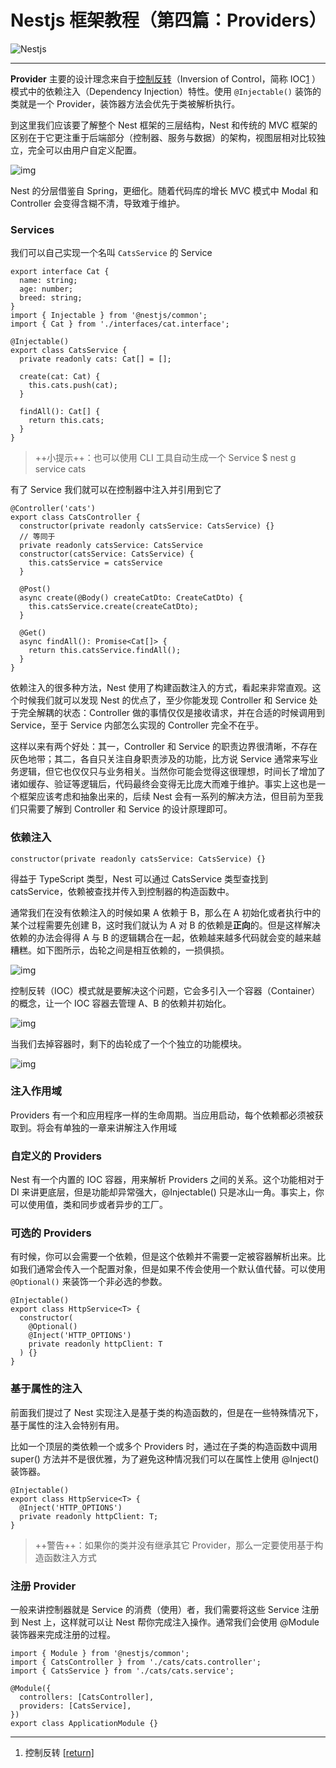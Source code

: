 # Nestjs 框架教程（第四篇：Providers）

![Nestjs](https://static.yoouu.cn/imgs/doc/back-end/nestjs/nestjs-logo.png)

---

**Provider** 主要的设计理念来自于[控制反转](https://zh.wikipedia.org/wiki/控制反转)（Inversion of Control，简称 IOC[1](https://keelii.com/2019/07/03/nestjs-framework-tutorial-4/#fn:-) ）模式中的依赖注入（Dependency Injection）特性。使用 `@Injectable()` 装饰的类就是一个 Provider，装饰器方法会优先于类被解析执行。

到这里我们应该要了解整个 Nest 框架的三层结构，Nest 和传统的 MVC 框架的区别在于它更注重于后端部分（控制器、服务与数据）的架构，视图层相对比较独立，完全可以由用户自定义配置。

![img](https://i.loli.net/2019/07/01/5d19aa5c9532744345.png)

Nest 的分层借鉴自 Spring，更细化。随着代码库的增长 MVC 模式中 Modal 和 Controller 会变得含糊不清，导致难于维护。

### Services

我们可以自己实现一个名叫 `CatsService` 的 Service

```
export interface Cat {
  name: string;
  age: number;
  breed: string;
}
import { Injectable } from '@nestjs/common';
import { Cat } from './interfaces/cat.interface';

@Injectable()
export class CatsService {
  private readonly cats: Cat[] = [];

  create(cat: Cat) {
    this.cats.push(cat);
  }

  findAll(): Cat[] {
    return this.cats;
  }
}
```

> ++小提示++：也可以使用 CLI 工具自动生成一个 Service \$ nest g service cats

有了 Service 我们就可以在控制器中注入并引用到它了

```
@Controller('cats')
export class CatsController {
  constructor(private readonly catsService: CatsService) {}
  // 等同于
  private readonly catsService: CatsService
  constructor(catsService: CatsService) {
    this.catsService = catsService
  }

  @Post()
  async create(@Body() createCatDto: CreateCatDto) {
    this.catsService.create(createCatDto);
  }

  @Get()
  async findAll(): Promise<Cat[]> {
    return this.catsService.findAll();
  }
}
```

依赖注入的很多种方法，Nest 使用了构建函数注入的方式，看起来非常直观。这个时候我们就可以发现 Nest 的优点了，至少你能发现 Controller 和 Service 处于完全解耦的状态：Controller 做的事情仅仅是接收请求，并在合适的时候调用到 Service，至于 Service 内部怎么实现的 Controller 完全不在乎。

这样以来有两个好处：其一，Controller 和 Service 的职责边界很清晰，不存在灰色地带；其二，各自只关注自身职责涉及的功能，比方说 Service 通常来写业务逻辑，但它也仅仅只与业务相关。当然你可能会觉得这很理想，时间长了增加了诸如缓存、验证等逻辑后，代码最终会变得无比庞大而难于维护。事实上这也是一个框架应该考虑和抽象出来的，后续 Nest 会有一系列的解决方法，但目前为至我们只需要了解到 Controller 和 Service 的设计原理即可。

### 依赖注入

```
constructor(private readonly catsService: CatsService) {}
```

得益于 TypeScript 类型，Nest 可以通过 CatsService 类型查找到 catsService，依赖被查找并传入到控制器的构造函数中。

通常我们在没有依赖注入的时候如果 A 依赖于 B，那么在 A 初始化或者执行中的某个过程需要先创建 B，这时我们就认为 A 对 B 的依赖是**正向**的。但是这样解决依赖的办法会得得 A 与 B 的逻辑耦合在一起，依赖越来越多代码就会变的越来越糟糕。如下图所示，齿轮之间是相互依赖的，一损俱损。

![img](https://static.yoouu.cn/imgs/doc/back-end/nestjs/5d19b545530fe73281.jpg)

控制反转（IOC）模式就是要解决这个问题，它会多引入一个容器（Container）的概念，让一个 IOC 容器去管理 A、B 的依赖并初始化。

![img](https://i.loli.net/2019/07/01/5d19b570db26721361.png)

当我们去掉容器时，剩下的齿轮成了一个个独立的功能模块。

![img](https://i.loli.net/2019/07/01/5d19b5db066fa32957.png)

### 注入作用域

Providers 有一个和应用程序一样的生命周期。当应用启动，每个依赖都必须被获取到。将会有单独的一章来讲解注入作用域

### 自定义的 Providers

Nest 有一个内置的 IOC 容器，用来解析 Providers 之间的关系。这个功能相对于 DI 来讲更底层，但是功能却异常强大，@Injectable() 只是冰山一角。事实上，你可以使用值，类和同步或者异步的工厂。

### 可选的 Providers

有时候，你可以会需要一个依赖，但是这个依赖并不需要一定被容器解析出来。比如我们通常会传入一个配置对象，但是如果不传会使用一个默认值代替。可以使用 `@Optional()` 来装饰一个非必选的参数。

```
@Injectable()
export class HttpService<T> {
  constructor(
    @Optional()
    @Inject('HTTP_OPTIONS')
    private readonly httpClient: T
  ) {}
}
```

### 基于属性的注入

前面我们提过了 Nest 实现注入是基于类的构造函数的，但是在一些特殊情况下，基于属性的注入会特别有用。

比如一个顶层的类依赖一个或多个 Providers 时，通过在子类的构造函数中调用 super() 方法并不是很优雅，为了避免这种情况我们可以在属性上使用 @Inject() 装饰器。

```
@Injectable()
export class HttpService<T> {
  @Inject('HTTP_OPTIONS')
  private readonly httpClient: T;
}
```

> ++警告++：如果你的类并没有继承其它 Provider，那么一定要使用基于构造函数注入方式

### 注册 Provider

一般来讲控制器就是 Service 的消费（使用）者，我们需要将这些 Service 注册到 Nest 上，这样就可以让 Nest 帮你完成注入操作。通常我们会使用 @Module 装饰器来完成注册的过程。

```
import { Module } from '@nestjs/common';
import { CatsController } from './cats/cats.controller';
import { CatsService } from './cats/cats.service';

@Module({
  controllers: [CatsController],
  providers: [CatsService],
})
export class ApplicationModule {}
```

---

1. 控制反转 [[return\]](https://keelii.com/2019/07/03/nestjs-framework-tutorial-4/#fnref:-)
